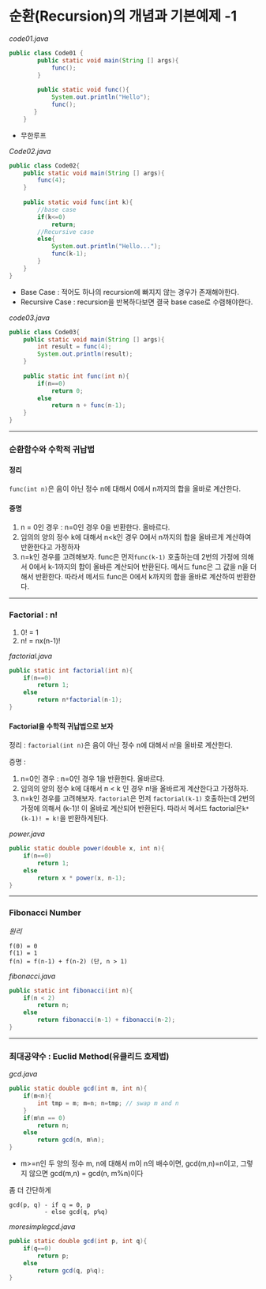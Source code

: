 # 순환(Recursion)의 개념과 기본예제 -1

*code01.java*

```java
public class Code01 {
	    public static void main(String [] args){
	        func();
	    }
	    
	    public static void func(){
	        System.out.println("Hello");
	        func();
	   }
	}
```

* 무한루프

*Code02.java*

```java
public class Code02{
    public static void main(String [] args){
        func(4);
    }
    
    public static void func(int k){
        //base case
        if(k<=0) 
            return;
        //Recursive case
        else{
            System.out.println("Hello...");
            func(k-1);
        }
    }
}
```

* Base Case : 적어도 하나의 recursion에 빠지지 않는 경우가 존재해야한다.
* Recursive Case : recursion을 반복하다보면 결국 base case로 수렴해야한다.

*code03.java*

```java
public class Code03{
    public static void main(String [] args){
        int result = func(4);
        System.out.println(result);
    }
    
    public static int func(int n){
        if(n==0)
            return 0;
        else
            return n + func(n-1);
    }
}
```

---

### 순환함수와 수학적 귀납법

#### 정리

`func(int n)`은 음이 아닌 정수 n에 대해서 0에서 n까지의 합을 올바로 계산한다.

#### 증명

1. n = 0인 경우 : n=0인 경우 0을 반환한다. 올바르다.
2. 임의의 양의 정수 k에 대해서 n<k인 경우 0에서 n까지의 합을 올바르게 계산하여 반환한다고 가정하자
3. n=k인 경우를 고려해보자.  func은 먼저`func(k-1)` 호출하는데 2번의 가정에 의해서 0에서 k-1까지의 합이 올바른 계산되어 반환된다. 메서드 func은 그 값을 n을 더해서 반환한다. 따라서 메서드 func은 0에서 k까지의 합을 올바로 계산하여 반환한다.

---

### Factorial : n!

1. 0! = 1
2. n! = nx(n-1)!

*factorial.java*

```java
public static int factorial(int n){
    if(n==0)
        return 1;
    else
        return n*factorial(n-1);
}
```

####  Factorial을 수학적 귀납법으로 보자

정리 : `factorial(int n)`은 음이 아닌 정수  n에 대해서 n!을 올바로 계산한다.

증명 :

1. n=0인 경우 : n=0인 경우 1을 반환한다. 올바르다.
2. 임의의 양의 정수 k에 대해서 n < k 인 경우 n!을 올바르게 계산한다고 가정하자.
3. n=k인 경우를 고려해보자. `factorial`은 먼저 `factorial(k-1)` 호출하는데 2번의 가정에 의해서 (k-1)! 이 올바로 계산되어 반환된다. 따라서 메서드 factorial은`k*(k-1)! = k!`을 반환하게된다.

*power.java*

```java
public static double power(double x, int n){
    if(n==0)
        return 1;
    else
        return x * power(x, n-1);
}
```

---

### Fibonacci Number

*원리*

```
f(0) = 0
f(1) = 1
f(n) = f(n-1) + f(n-2) (단, n > 1)
```

*fibonacci.java*

```java
public static int fibonacci(int n){
    if(n < 2)
        return n;
    else
        return fibonacci(n-1) + fibonacci(n-2);
}
```

---

### 최대공약수 : Euclid Method(유클리드 호제법)

*gcd.java*

```java
public static double gcd(int m, int n){
    if(m<n){
        int tmp = m; m=n; n=tmp; // swap m and n
    }
    if(m%n == 0)
        return n;
    else
        return gcd(n, m%n);
}
```

* m>=n인 두 양의 정수  m, n에 대해서 m이 n의 배수이면, gcd(m,n)=n이고, 그렇지 않으면 gcd(m,n) = gcd(n, m%n)이다

좀 더 간단하게

```
gcd(p, q) - if q = 0, p
		  - else gcd(q, p%q)
```

*moresimplegcd.java*

```java
public static double gcd(int p, int q){
    if(q==0)
        return p;
    else
        return gcd(q, p%q);
}
```
